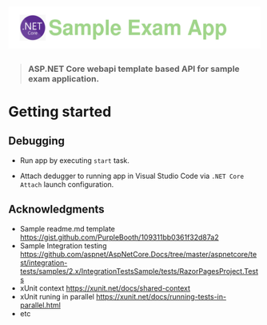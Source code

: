 # ![Sample Exam App](logo.svg)
> ### ASP.NET Core webapi template based API for sample exam application.

# Getting started

## Debugging

- Run app by executing `start` task.

- Attach dedugger to running app in Visual Studio Code  via `.NET Core Attach`  launch configuration.


## Acknowledgments

* Sample readme.md template https://gist.github.com/PurpleBooth/109311bb0361f32d87a2
* Sample Integration testing https://github.com/aspnet/AspNetCore.Docs/tree/master/aspnetcore/test/integration-tests/samples/2.x/IntegrationTestsSample/tests/RazorPagesProject.Tests
* xUnit context https://xunit.net/docs/shared-context
* xUnit runing in parallel https://xunit.net/docs/running-tests-in-parallel.html
* etc


